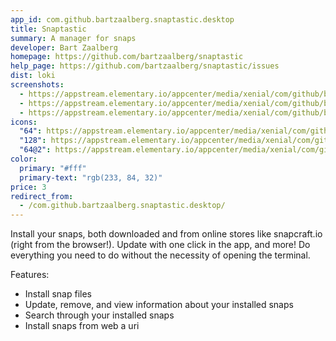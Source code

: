 ```yaml
---
app_id: com.github.bartzaalberg.snaptastic.desktop
title: Snaptastic
summary: A manager for snaps
developer: Bart Zaalberg
homepage: https://github.com/bartzaalberg/snaptastic
help_page: https://github.com/bartzaalberg/snaptastic/issues
dist: loki
screenshots:
  - https://appstream.elementary.io/appcenter/media/xenial/com/github/bartzaalberg.snaptastic.desktop/70164DFF996AD45EBD9FBBA130A41CE1/screenshots/image-1_orig.png
  - https://appstream.elementary.io/appcenter/media/xenial/com/github/bartzaalberg.snaptastic.desktop/70164DFF996AD45EBD9FBBA130A41CE1/screenshots/image-2_orig.png
  - https://appstream.elementary.io/appcenter/media/xenial/com/github/bartzaalberg.snaptastic.desktop/70164DFF996AD45EBD9FBBA130A41CE1/screenshots/image-3_orig.png
icons:
  "64": https://appstream.elementary.io/appcenter/media/xenial/com/github/bartzaalberg.snaptastic.desktop/70164DFF996AD45EBD9FBBA130A41CE1/icons/64x64/com.github.bartzaalberg.snaptastic_com.github.bartzaalberg.snaptastic.png
  "128": https://appstream.elementary.io/appcenter/media/xenial/com/github/bartzaalberg.snaptastic.desktop/70164DFF996AD45EBD9FBBA130A41CE1/icons/128x128/com.github.bartzaalberg.snaptastic_com.github.bartzaalberg.snaptastic.png
  "64@2": https://appstream.elementary.io/appcenter/media/xenial/com/github/bartzaalberg.snaptastic.desktop/70164DFF996AD45EBD9FBBA130A41CE1/icons/64x64@2/com.github.bartzaalberg.snaptastic_com.github.bartzaalberg.snaptastic.png
color:
  primary: "#fff"
  primary-text: "rgb(233, 84, 32)"
price: 3
redirect_from:
  - /com.github.bartzaalberg.snaptastic.desktop/
---
```


<p>Install your snaps, both downloaded and from online stores like snapcraft.io (right from the browser!). Update with one click in the app, and more! Do everything you need to do without the necessity of opening the terminal.</p>
<p>Features:</p>
<ul>
  <li>Install snap files</li>
  <li>Update, remove, and view information about your installed snaps</li>
  <li>Search through your installed snaps</li>
  <li>Install snaps from web a uri</li>
</ul>